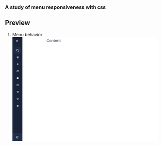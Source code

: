 ### A study of menu responsiveness with css

## Preview

1. Menu behavior
   ![preview open](images/animation.gif)
